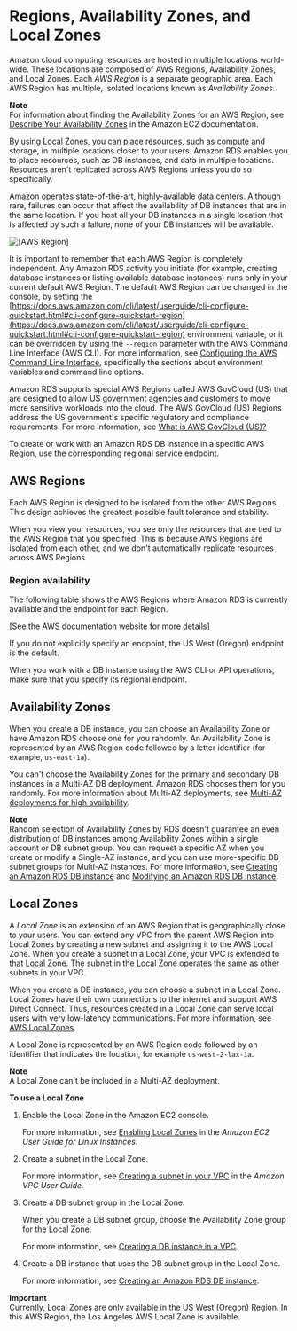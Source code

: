 # Regions, Availability Zones, and Local Zones<a name="Concepts.RegionsAndAvailabilityZones"></a>

Amazon cloud computing resources are hosted in multiple locations world\-wide\. These locations are composed of AWS Regions, Availability Zones, and Local Zones\. Each *AWS Region* is a separate geographic area\. Each AWS Region has multiple, isolated locations known as *Availability Zones*\.

**Note**  
For information about finding the Availability Zones for an AWS Region, see [Describe Your Availability Zones](https://docs.aws.amazon.com/AWSEC2/latest/UserGuide/using-regions-availability-zones.html#using-regions-availability-zones-describe#availability-zones-describe) in the Amazon EC2 documentation\.

By using Local Zones, you can place resources, such as compute and storage, in multiple locations closer to your users\. Amazon RDS enables you to place resources, such as DB instances, and data in multiple locations\. Resources aren't replicated across AWS Regions unless you do so specifically\.

Amazon operates state\-of\-the\-art, highly\-available data centers\. Although rare, failures can occur that affect the availability of DB instances that are in the same location\. If you host all your DB instances in a single location that is affected by such a failure, none of your DB instances will be available\.

![\[AWS Region\]](http://docs.aws.amazon.com/AmazonRDS/latest/UserGuide/images/Con-AZ-Local.png)

It is important to remember that each AWS Region is completely independent\. Any Amazon RDS activity you initiate \(for example, creating database instances or listing available database instances\) runs only in your current default AWS Region\. The default AWS Region can be changed in the console, by setting the [https://docs.aws.amazon.com/cli/latest/userguide/cli-configure-quickstart.html#cli-configure-quickstart-region](https://docs.aws.amazon.com/cli/latest/userguide/cli-configure-quickstart.html#cli-configure-quickstart-region) environment variable, or it can be overridden by using the `--region` parameter with the AWS Command Line Interface \(AWS CLI\)\. For more information, see [Configuring the AWS Command Line Interface](https://docs.aws.amazon.com/cli/latest/userguide/cli-chap-getting-started.html), specifically the sections about environment variables and command line options\. 

Amazon RDS supports special AWS Regions called AWS GovCloud \(US\) that are designed to allow US government agencies and customers to move more sensitive workloads into the cloud\. The AWS GovCloud \(US\) Regions address the US government's specific regulatory and compliance requirements\. For more information, see [What is AWS GovCloud \(US\)?](https://docs.aws.amazon.com/govcloud-us/latest/UserGuide/whatis.html) 

To create or work with an Amazon RDS DB instance in a specific AWS Region, use the corresponding regional service endpoint\.

## AWS Regions<a name="Concepts.RegionsAndAvailabilityZones.Regions"></a>

Each AWS Region is designed to be isolated from the other AWS Regions\. This design achieves the greatest possible fault tolerance and stability\.

When you view your resources, you see only the resources that are tied to the AWS Region that you specified\. This is because AWS Regions are isolated from each other, and we don't automatically replicate resources across AWS Regions\.

### Region availability<a name="Concepts.RegionsAndAvailabilityZones.Availability"></a>

The following table shows the AWS Regions where Amazon RDS is currently available and the endpoint for each Region\.

[\[See the AWS documentation website for more details\]](http://docs.aws.amazon.com/AmazonRDS/latest/UserGuide/Concepts.RegionsAndAvailabilityZones.html)

If you do not explicitly specify an endpoint, the US West \(Oregon\) endpoint is the default\.

When you work with a DB instance using the AWS CLI or API operations, make sure that you specify its regional endpoint\.

## Availability Zones<a name="Concepts.RegionsAndAvailabilityZones.AvailabilityZones"></a>

When you create a DB instance, you can choose an Availability Zone or have Amazon RDS choose one for you randomly\. An Availability Zone is represented by an AWS Region code followed by a letter identifier \(for example, `us-east-1a`\)\.

You can't choose the Availability Zones for the primary and secondary DB instances in a Multi\-AZ DB deployment\. Amazon RDS chooses them for you randomly\. For more information about Multi\-AZ deployments, see [Multi\-AZ deployments for high availability](Concepts.MultiAZ.md)\.

**Note**  
Random selection of Availability Zones by RDS doesn't guarantee an even distribution of DB instances among Availability Zones within a single account or DB subnet group\. You can request a specific AZ when you create or modify a Single\-AZ instance, and you can use more\-specific DB subnet groups for Multi\-AZ instances\. For more information, see [Creating an Amazon RDS DB instance](USER_CreateDBInstance.md) and [Modifying an Amazon RDS DB instance](Overview.DBInstance.Modifying.md)\.

## Local Zones<a name="Concepts.RegionsAndAvailabilityZones.LocalZones"></a>

A *Local Zone* is an extension of an AWS Region that is geographically close to your users\. You can extend any VPC from the parent AWS Region into Local Zones by creating a new subnet and assigning it to the AWS Local Zone\. When you create a subnet in a Local Zone, your VPC is extended to that Local Zone\. The subnet in the Local Zone operates the same as other subnets in your VPC\.

When you create a DB instance, you can choose a subnet in a Local Zone\. Local Zones have their own connections to the internet and support AWS Direct Connect\. Thus, resources created in a Local Zone can serve local users with very low\-latency communications\. For more information, see [AWS Local Zones](http://aws.amazon.com/about-aws/global-infrastructure/localzones/)\.

A Local Zone is represented by an AWS Region code followed by an identifier that indicates the location, for example `us-west-2-lax-1a`\.

**Note**  
A Local Zone can't be included in a Multi\-AZ deployment\.

**To use a Local Zone**

1. Enable the Local Zone in the Amazon EC2 console\.

   For more information, see [Enabling Local Zones](https://docs.aws.amazon.com/AWSEC2/latest/UserGuide/using-regions-availability-zones.html#enable-zone-group) in the *Amazon EC2 User Guide for Linux Instances\.*

1. Create a subnet in the Local Zone\.

   For more information, see [Creating a subnet in your VPC](https://docs.aws.amazon.com/vpc/latest/userguide/working-with-vpcs.html#AddaSubnet) in the *Amazon VPC User Guide\.*

1. Create a DB subnet group in the Local Zone\.

   When you create a DB subnet group, choose the Availability Zone group for the Local Zone\.

   For more information, see [Creating a DB instance in a VPC](USER_VPC.WorkingWithRDSInstanceinaVPC.md#USER_VPC.InstanceInVPC)\.

1. Create a DB instance that uses the DB subnet group in the Local Zone\.

   For more information, see [Creating an Amazon RDS DB instance](USER_CreateDBInstance.md)\.

**Important**  
Currently, Local Zones are only available in the US West \(Oregon\) Region\. In this AWS Region, the Los Angeles AWS Local Zone is available\.